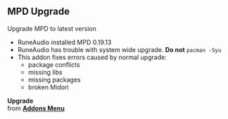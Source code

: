 MPD Upgrade
---

Upgrade MPD to latest version  
- RuneAudio installed MPD 0.19.13
- RuneAudio has trouble with system wide upgrade. **Do not** `pacman -Syu`
- This addon fixes errors caused by normal upgrade:
	- package conflicts
	- missing libs
	- missing packages
	- broken Midori

**Upgrade**  
from [**Addons Menu**](https://github.com/rern/RuneAudio_Addons)
